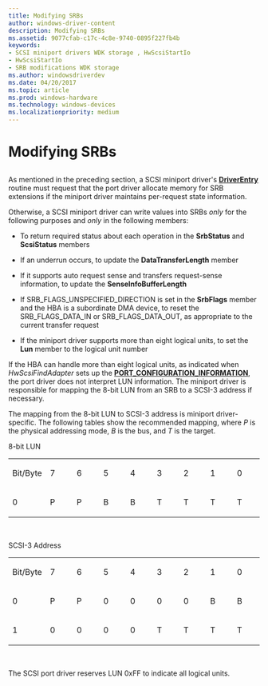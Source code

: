 ```yaml
---
title: Modifying SRBs
author: windows-driver-content
description: Modifying SRBs
ms.assetid: 9077cfab-c17c-4c8e-9740-0895f227fb4b
keywords:
- SCSI miniport drivers WDK storage , HwScsiStartIo
- HwScsiStartIo
- SRB modifications WDK storage
ms.author: windowsdriverdev
ms.date: 04/20/2017
ms.topic: article
ms.prod: windows-hardware
ms.technology: windows-devices
ms.localizationpriority: medium
---
```


# Modifying SRBs


## <span id="ddk_modifying_srbs_kg"></span><span id="DDK_MODIFYING_SRBS_KG"></span>


As mentioned in the preceding section, a SCSI miniport driver's [**DriverEntry**](https://msdn.microsoft.com/library/windows/hardware/ff552654) routine must request that the port driver allocate memory for SRB extensions if the miniport driver maintains per-request state information.

Otherwise, a SCSI miniport driver can write values into SRBs *only* for the following purposes and *only* in the following members:

-   To return required status about each operation in the **SrbStatus** and **ScsiStatus** members

-   If an underrun occurs, to update the **DataTransferLength** member

-   If it supports auto request sense and transfers request-sense information, to update the **SenseInfoBufferLength**

-   If SRB\_FLAGS\_UNSPECIFIED\_DIRECTION is set in the **SrbFlags** member and the HBA is a subordinate DMA device, to reset the SRB\_FLAGS\_DATA\_IN or SRB\_FLAGS\_DATA\_OUT, as appropriate to the current transfer request

-   If the miniport driver supports more than eight logical units, to set the **Lun** member to the logical unit number

If the HBA can handle more than eight logical units, as indicated when *HwScsiFindAdapter* sets up the [**PORT\_CONFIGURATION\_INFORMATION**](https://msdn.microsoft.com/library/windows/hardware/ff563900), the port driver does not interpret LUN information. The miniport driver is responsible for mapping the 8-bit LUN from an SRB to a SCSI-3 address if necessary.

The mapping from the 8-bit LUN to SCSI-3 address is miniport driver-specific. The following tables show the recommended mapping, where *P* is the physical addressing mode, *B* is the bus, and *T* is the target.

8-bit LUN

<table>
<colgroup>
<col width="11%" />
<col width="11%" />
<col width="11%" />
<col width="11%" />
<col width="11%" />
<col width="11%" />
<col width="11%" />
<col width="11%" />
<col width="11%" />
</colgroup>
<tbody>
<tr class="odd">
<td align="left"><p>Bit/Byte</p></td>
<td align="left"><p>7</p></td>
<td align="left"><p>6</p></td>
<td align="left"><p>5</p></td>
<td align="left"><p>4</p></td>
<td align="left"><p>3</p></td>
<td align="left"><p>2</p></td>
<td align="left"><p>1</p></td>
<td align="left"><p>0</p></td>
</tr>
<tr class="even">
<td align="left"><p>0</p></td>
<td align="left"><p>P</p></td>
<td align="left"><p>P</p></td>
<td align="left"><p>B</p></td>
<td align="left"><p>B</p></td>
<td align="left"><p>T</p></td>
<td align="left"><p>T</p></td>
<td align="left"><p>T</p></td>
<td align="left"><p>T</p></td>
</tr>
</tbody>
</table>

 

SCSI-3 Address

<table>
<colgroup>
<col width="11%" />
<col width="11%" />
<col width="11%" />
<col width="11%" />
<col width="11%" />
<col width="11%" />
<col width="11%" />
<col width="11%" />
<col width="11%" />
</colgroup>
<tbody>
<tr class="odd">
<td align="left"><p>Bit/Byte</p></td>
<td align="left"><p>7</p></td>
<td align="left"><p>6</p></td>
<td align="left"><p>5</p></td>
<td align="left"><p>4</p></td>
<td align="left"><p>3</p></td>
<td align="left"><p>2</p></td>
<td align="left"><p>1</p></td>
<td align="left"><p>0</p></td>
</tr>
<tr class="even">
<td align="left"><p>0</p></td>
<td align="left"><p>P</p></td>
<td align="left"><p>P</p></td>
<td align="left"><p>0</p></td>
<td align="left"><p>0</p></td>
<td align="left"><p>0</p></td>
<td align="left"><p>0</p></td>
<td align="left"><p>B</p></td>
<td align="left"><p>B</p></td>
</tr>
<tr class="odd">
<td align="left"><p>1</p></td>
<td align="left"><p>0</p></td>
<td align="left"><p>0</p></td>
<td align="left"><p>0</p></td>
<td align="left"><p>0</p></td>
<td align="left"><p>T</p></td>
<td align="left"><p>T</p></td>
<td align="left"><p>T</p></td>
<td align="left"><p>T</p></td>
</tr>
</tbody>
</table>

 

The SCSI port driver reserves LUN 0xFF to indicate all logical units.

 

 




